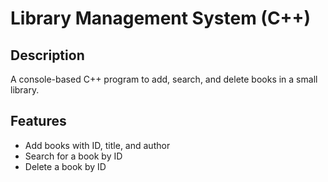 # Library Management System (C++)

## Description
A console-based C++ program to add, search, and delete books in a small library.

## Features
- Add books with ID, title, and author
- Search for a book by ID
- Delete a book by ID


